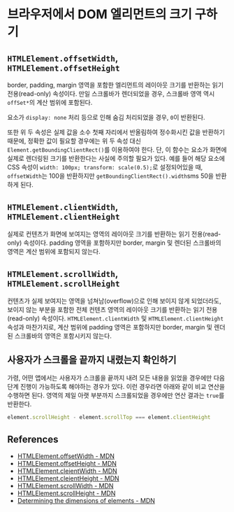 # 브라우저에서 DOM 엘리먼트의 크기 구하기

## `HTMLElement.offsetWidth`, `HTMLElement.offsetHeight`

border, padding, margin 영역을 포함한 엘리먼트의 레이아웃 크기를 반환하는 읽기 전용(read-only) 속성이다. 만일 스크롤바가 렌더되었을 경우, 스크롤바 영역 역시 `offSet*`의 계산 범위에 포함된다.

요소가 `display: none` 처리 등으로 인해 숨김 처리되었을 경우, `0`이 반환된다.

또한 위 두 속성은 실제 값을 소수 첫째 자리에서 반올림하여 정수화시킨 값을 반환하기 때문에, 정확한 값이 필요할 경우에는 위 두 속성 대신 `Element.getBoundingClientRect()`를 이용하여야 한다. 단, 이 함수는 요소가 화면에 실제로 렌더링된 크기를 반환한다는 사실에 주의할 필요가 있다. 예를 들어 해당 요소에 CSS 속성이 `width: 100px; transform: scale(0.5);`로 설정되어있을 때, `offsetWidth`는 100을 반환하지만 `getBoundingClientRect().width`sms 50을 반환하게 된다.

## `HTMLElement.clientWidth`, `HTMLElement.clientHeight`

실제로 컨텐츠가 화면에 보여지는 영역의 레이아웃 크기를 반환하는 읽기 전용(read-only) 속성이다. padding 영역을 포함하지만 border, margin 및 렌더된 스크롤바의 영역은 계산 범위에 포함되지 않는다.

## `HTMLElement.scrollWidth`, `HTMLElement.scrollHeight`

컨텐츠가 실제 보여지는 영역을 넘쳐남(overflow)으로 인해 보이지 않게 되었더라도, 보이지 않는 부분을 포함한 전체 컨텐츠 영역의 레이아웃 크기를 반환하는 읽기 전용(read-only) 속성이다. `HTMLElement.clientWidth` 및 `HTMLElement.clientHeight` 속성과 마찬가지로, 계산 범위에 padding 영역은 포함하지만 border, margin 및 렌더된 스크롤바의 영역은 포함시키지 않는다.

## 사용자가 스크롤을 끝까지 내렸는지 확인하기

가령, 어떤 앱에서는 사용자가 스크롤을 끝까지 내려 모든 내용을 읽었을 경우에만 다음 단계 진행이 가능하도록 해야하는 경우가 있다. 이런 경우라면 아래와 같이 비교 연산을 수행하면 된다. 영역의 제일 아랫 부분까지 스크롤되었을 경우에만 연산 결과는 `true`를 반환한다.

```javascript
element.scrollHeight - element.scrollTop === element.clientHeight
```

## References

* [HTMLElement.offsetWidth - MDN](https://developer.mozilla.org/en-US/docs/Web/API/HTMLElement/offsetWidth)
* [HTMLElement.offsetHeight - MDN](https://developer.mozilla.org/en-US/docs/Web/API/HTMLElement/offsetHeight)
* [HTMLElement.cleientWidth - MDN](https://developer.mozilla.org/en-US/docs/Web/API/Element/clientWidth)
* [HTMLElement.cleientHeight - MDN](https://developer.mozilla.org/en-US/docs/Web/API/Element/clientHeight)
* [HTMLElement.scrollWidth - MDN](https://developer.mozilla.org/en-US/docs/Web/API/Element/scrollWidth)
* [HTMLElement.scrollHeight - MDN](https://developer.mozilla.org/en-US/docs/Web/API/Element/scrollHeight)
* [Determining the dimensions of elements - MDN](https://developer.mozilla.org/en-US/docs/Web/API/CSS_Object_Model/Determining_the_dimensions_of_elements)
